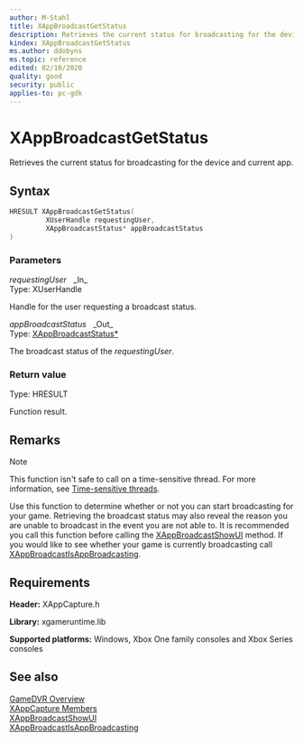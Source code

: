 ```yaml
---
author: M-Stahl
title: XAppBroadcastGetStatus
description: Retrieves the current status for broadcasting for the device and current app.
kindex: XAppBroadcastGetStatus
ms.author: ddobyns
ms.topic: reference
edited: 02/10/2020
quality: good
security: public
applies-to: pc-gdk
---
```


# XAppBroadcastGetStatus  

Retrieves the current status for broadcasting for the device and current app.  

## Syntax  
  
```cpp
HRESULT XAppBroadcastGetStatus(  
         XUserHandle requestingUser,  
         XAppBroadcastStatus* appBroadcastStatus  
)  
```  
  
### Parameters  
  
*requestingUser* &nbsp;&nbsp;\_In\_  
Type: XUserHandle  

Handle for the user requesting a broadcast status.  

*appBroadcastStatus* &nbsp;&nbsp;\_Out\_  
Type: [XAppBroadcastStatus*](../structs/xappbroadcaststatus.md)  

The broadcast status of the *requestingUser*.  
  
### Return value
Type: HRESULT
  
Function result.  
  
## Remarks  
  > [!NOTE]
> This function isn't safe to call on a time-sensitive thread. For more information, see [Time-sensitive threads](../../../../system/overviews/time-sensitive-threads.md).  
  
Use this function to determine whether or not you can start broadcasting for your game. Retrieving the broadcast status may also reveal the reason you are unable to broadcast in the event you are not able to. It is recommended you call this function before calling the [XAppBroadcastShowUI](xappbroadcastshowui.md) method.
If you would like to see whether your game is currently broadcasting call [XAppBroadcastIsAppBroadcasting](xappbroadcastisappbroadcasting.md).
  
## Requirements  
  
**Header:** XAppCapture.h
  
**Library:** xgameruntime.lib
  
**Supported platforms:** Windows, Xbox One family consoles and Xbox Series consoles  
  
## See also  
[GameDVR Overview](../../../../system/overviews/gamedvr-broadcast.md)  
[XAppCapture Members](../xappcapture_members.md)  
[XAppBroadcastShowUI](xappbroadcastshowui.md)  
[XAppBroadcastIsAppBroadcasting](xappbroadcastisappbroadcasting.md)  